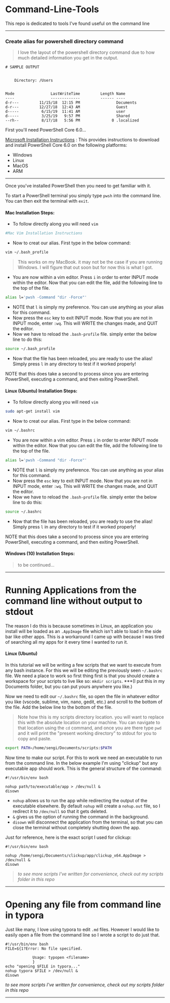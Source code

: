 # Command-Line-Tools

This repo is dedicated to tools I've found useful on the command line

---

### Create alias for powershell directory command

> I love the layout of the powershell directory command due to how much detailed information you get in the output.

```pwsh
# SAMPLE OUTPUT


    Directory: /Users


Mode                LastWriteTime         Length Name
----                -------------         ------ ----
d-r---         11/15/18  12:15 PM                Documents
d-r---         12/27/18  12:43 AM                Guest
d-----          6/15/19  11:41 AM                user
d-----          3/25/19   9:57 PM                Shared
--rh--          8/17/18   5:56 PM              0 .localized
```

First you'll need PowerShell Core 6.0...

[Microsoft Installation Instructions](https://docs.microsoft.com/en-us/powershell/scripting/install/installing-powershell-core-on-windows?view=powershell-6) : This provides instructions to download and install PowerShell Core 6.0 on the following platforms:

- Windows
- Linux
- MacOS
- ARM

---

Once you've installed PowerShell then you need to get familiar with it.

To start a PowerShell terminal you simply type `pwsh` into the command line. You can then exit the terminal with `exit`. 

#### Mac Installation Steps:

- To follow directly along you will need `vim`

```bash
#Mac Vim Installation Instructions
```

- Now to creat our alias. First type in the below command:

```bash
vim ~/.bash_profile
```

> This works on my MacBook. it may not be the case if you are running Windows. I will figure that out soon but for now this is what I got.

- You are now within a vim editor. Press `i` in order to enter INPUT mode within the editor. Now that you can edit the file, add the following line to the top of the file.

```bash
alias l='pwsh -Command "dir -Force"'
```

- NOTE that `l` is simply my preference. You can use anything as your alias for this command.
- Now press the `esc` key to exit INPUT mode. Now that you are not in INPUT mode, enter `:wq`. This will WRITE the changes made, and QUIT the editor.
- Now we have to reload the `.bash-profile` file. simply enter the below line to do this:

```bash
source ~/.bash_profile
```

- Now that the file has been reloaded, you are ready to use the alias! Simply press `l` in any directory to test if it worked properly! 

NOTE that this does take a second to process since you are entering PowerShell, executing a command, and then exiting PowerShell. 

#### Linux (Ubuntu) Installation Steps:

- To follow directly along you will need `vim`

```bash
sudo apt-get install vim
```

- Now to creat our alias. First type in the below command:

```bash
vim ~/.bashrc
```

- You are now within a vim editor. Press `i` in order to enter INPUT mode within the editor. Now that you can edit the file, add the following line to the top of the file.

```bash
alias l='pwsh -Command "dir -Force"'
```

- NOTE that `l` is simply my preference. You can use anything as your alias for this command.
- Now press the `esc` key to exit INPUT mode. Now that you are not in INPUT mode, enter `:wq`. This will WRITE the changes made, and QUIT the editor.
- Now we have to reload the `.bash-profile` file. simply enter the below line to do this:

```bash
source ~/.bashrc
```

- Now that the file has been reloaded, you are ready to use the alias! Simply press `l` in any directory to test if it worked properly! 

NOTE that this does take a second to process since you are entering PowerShell, executing a command, and then exiting PowerShell. 

#### Windows (10) Installation Steps:

> to be continued...

---

# Running Applications from the command line without output to stdout

The reason I do this is because sometimes in Linux, an application you install will be loaded as an `.AppImage` file which isn't able to load in the side bar like other apps. This is a workaround I came up with because I was tired of searching all my apps for it every time I wanted to run it.

#### Linux (Ubuntu)

In this tutorial we will be writing a few scripts that we want to execute from any bash instance. For this we will be editing the previously seen `~/.bashrc` file. We need a place to work so first thing first is that you should create a workspace for your scripts to live like so: `mkdir scripts`. ***(I put this in my Documents folder, but you can put yours anywhere you like.) 

Now we need to edit our `~/.bashrc` file, so open the file in whatever editor you like (vscode, sublime, vim, nano, gedit, etc.) and scroll to the bottom of the file. Add the below line to the bottom of the file. 

> Note how this is my scripts directory location. you will want to replace this with the absolute location on your machine. You can navigate to that location using the `cd` command, and once you are there type `pwd` and it will print the "present working directory" to stdout for you to copy and paste.

```bash
export PATH=/home/sengi/Documents/scripts:$PATH
```

Now time to make our script. For this to work we need an executable to run from the command line. In the below example I'm using "clickup" but any executable app should work. This is the general structure of the command:

```
#!/usr/bin/env bash

nohup path/to/executable/app > /dev/null &
disown
```

- `nohup` allows us to run the app while redirecting the output of the executable elsewhere. By default `nohup` will create a `nohup.out` file, so I redirect it to `/dev/null` so that it gets deleted. 
- `&` gives us the option of running the command in the background.
- `disown` will disconnect the application from the terminal, so that you can close the terminal without completely shutting down the app.

Just for reference, here is the exact script I used for clickup:

```
#!/usr/bin/env bash

nohup /home/sengi/Documents/clickup/app/clickup_x64.AppImage > /dev/null &
disown
```

> *to see more scripts I've written for convenience, check out my scripts folder in this repo*

---

# Opening any file from command line in typora

Just like many, I love using typora to edit `.md` files. However I would like to easily open a file from the command line so I wrote a script to do just that.

```
#!/usr/bin/env bash
FILE=${1?Error: No file specified. 
            
            Usage: typopen <filename>
            }
echo "opening $FILE in typora..."
nohup typora $FILE > /dev/null &
disown
```

*to see more scripts I've written for convenience, check out my scripts folder in this repo*

---

